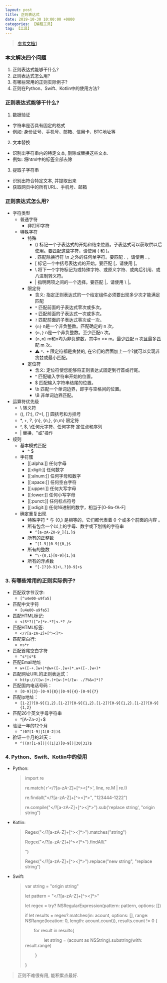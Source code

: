 ```yaml
---
layout: post
title: 正则表达式
date: 2019-10-30 10:00:00 +0800
categories: 【编程工具】
tag: 【工具】
---
```


> [参考文档1](https://www.runoob.com/regexp/regexp-intro.html)
> 


### 本文解决四个问题
1. 正则表达式能够干什么?
2. 正则表达式怎么用?
3. 有哪些常用的正则实际例子?
4. 正则在Python、Swift、Kotlin中的使用方法?


### 正则表达式能够干什么?
1. 数据验证
- 字符串是否具有固定的格式
- 例如: 身份证号、手机号、邮箱、信用卡、BTC地址等

2. 文本替换
- 识别出字符串内的特定文本, 删除或替换这些文本.
- 例如: 将html中的标签全部去除 

3. 提取子字符串
- 识别出符合特定文本, 并提取出来
- 获取网页中的所有URL、手机号、邮箱


### 正则表达式怎么用?

- 字符类型
	- 普通字符
		- 非打印字符
	- 特殊字符
		- 特殊
			- () 标记一个子表达式的开始和结束位置。子表达式可以获取供以后使用。要匹配这些字符，请使用 \( 和 \)。
			- . 匹配除换行符 \n 之外的任何单字符。要匹配 . ，请使用 \. 。
			- [ 标记一个中括号表达式的开始。要匹配 [，请使用 \[。
			- \ 将下一个字符标记为或特殊字符、或原义字符、或向后引用、或八进制转义符。
			- \|	指明两项之间的一个选择。要匹配 \|，请使用 \ \|。
		- 限定符
			- 含义: 指定正则表达式的一个给定组件必须要出现多少次才能满足匹配
			- `*` 匹配前面的子表达式零次或多次。
			- `+` 匹配前面的子表达式一次或多次。
			- `?` 匹配前面的子表达式零次或一次。
			- `{n}` n是一个非负整数。匹配确定的 n 次。
			- `{n,}` n是一个非负整数。至少匹配n 次。
			- `{n,m}` m和n均为非负整数，其中n <= m。最少匹配 n 次且最多匹配 m 次。
			- ⚠️ `*、+` 限定符都是贪婪的, 在它们的后面加上一个?就可以实现非贪婪或最小匹配。
		- 定位符
			- 含义: 定位符使您能够将正则表达式固定到行首或行尾。
			- ^ 匹配输入字符串开始的位置。
			- $ 匹配输入字符串结尾的位置。
			- \b 匹配一个单词边界，即字与空格间的位置。
			- \B 非单词边界匹配。
- 运算符优先级
	- \	转义符
	- (), (?:), (?=), []			圆括号和方括号
	- *, +, ?, {n}, {n,}, {n,m}	  	限定符
	- ^, $, \\任何元字符、任何字符    	定位点和序列
	- \|								替换，"或"操作
- 规则
	- 基本模式匹配
		- ^ $ 
	- 字符簇
		- [[:alpha:]]	任何字母
		- [[:digit:]]	任何数字
		- [[:alnum:]]	任何字母和数字
		- [[:space:]]	任何空白字符
		- [[:upper:]]	任何大写字母
		- [[:lower:]]	任何小写字母
		- [[:punct:]]	任何标点符号
		- [[:xdigit:]]	任何16进制的数字，相当于[0-9a-fA-F]
	- 确定重复出现
		- 特殊字符 * 与 {0,} 是相等的，它们都代表着 0 个或多个前面的内容 。
		- 所有包含一个以上的字母、数字或下划线的字符串 
			- `^[a-zA-Z0-9_]{1,}$`      	
		- 所有的正整数 
			- `^[1-9][0-9]{0,}$`       
		- 所有的整数
			- `^\-{0,1}[0-9]{1,}$`       
		- 所有的浮点数
			- `^[-]?[0-9]+\.?[0-9]+$` 


### 3. 有哪些常用的正则实际例子?
- 匹配双字节汉字: 
	- `[^u4e00-u9fa5]`
- 匹配中文字符
	- `[u4e00-u9fa5]`
- 匹配HTML标记:
	- `<(S*?)[^>]*>.*?|<.*? />`
- 匹配HTML标签: 
	- `</?[a-zA-Z]+[^><]*>`
- 匹配空白行:   
	-  `ns*r`
- 匹配首尾空白字符
	-  `^s*|s*$`
- 匹配Email地址
	- `w+([-+.]w+)*@w+([-.]w+)*.w+([-.]w+)*`
- 匹配网址URL的正则表达式：
	- `http://([w-]+.)+[w-]+(/[w- ./?%&=]*)?`
- 匹配国内电话号码：
	- `[0-9]{3}-[0-9]{8}|[0-9]{4}-[0-9]{7}`
- 匹配ip地址：
	- `[1-2]?[0-9]{1,2}.[1-2]?[0-9]{1,2}.[1-2]?[0-9]{1,2}.[1-2]?[0-9]{1,2}`
- 匹配26个英文字母字符串
	- ^[A-Za-z]+$　
- 验证一年的12个月
	- `^(0?[1-9]|1[0-2])$`
- 验证一个月的31天：
	- `^((0?[1-9])|((1|2)[0-9])|30|31)$`

### 4. Python、Swift、Kotlin中的使用

- Python:
	> import re 
	> 
	> re.match( r'</?[a-zA-Z]+[^><]*>', line, re.M \| re.I)
	> 
	> re.findall("</?[a-zA-Z]+[^><]*>", "123444-1222")
	> 
	>  re.compile("</?[a-zA-Z]+[^><]*>").sub('replace string', "origin string")


- Kotlin:
	> Regex("</?[a-zA-Z]+[^><]*>").matches("string")
	> 
	> Regex("</?[a-zA-Z]+[^><]*>").findAll("<p></p>")
	> 
	> Regex("</?[a-zA-Z]+[^><]*>").replace("new string", "replace string")


- Swift:
	> var string = "origin string"
	> 
	> let pattern = "</?[a-zA-Z]+[^><]*>"
	> 
	> let regex = try? NSRegularExpression(pattern: pattern, options: [])
	>
	> if let results = regex?.matches(in: acount, options: [], range: NSRange(location: 0, length: acount.count)), results.count != 0 {
	> 
    > &emsp;&emsp;for result in results{
    > 
    > &emsp;&emsp;&emsp;&emsp; let string = (acount as NSString).substring(with: result.range)
    >
    > &emsp;&emsp; }
    > 
	> }


> 正则不难很有用, 能积累点最好. 









